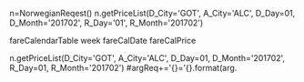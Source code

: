 n=NorwegianReqest()
n.getPriceList(D_City='GOT', A_City='ALC', D_Day=01, D_Month='201702',  R_Day='01', R_Month='201702')



fareCalendarTable
week
fareCalDate
fareCalPrice



n.getPriceList(D_City='GOT', A_City='ALC', D_Day=01, D_Month='201702',  R_Day=01, R_Month='201702')
	 #argReq+='{}='{}.format(arg.
